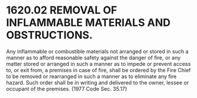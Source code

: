 1620.02 REMOVAL OF INFLAMMABLE MATERIALS AND OBSTRUCTIONS.
==========================================================

Any inflammable or combustible materials not arranged or stored in such
a manner as to afford reasonable safety against the danger of fire, or
any matter stored or arranged in such a manner as to impede or prevent
access to, or exit from, a premises in case of fire, shall be ordered by
the Fire Chief to be removed or rearranged in such a manner as to
eliminate any fire hazard. Such order shall be in writing and delivered
to the owner, lessee or occupant of the premises. (1977 Code Sec. 35.17)

